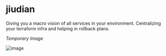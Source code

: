 # jiudian
Giving you a macro vision of all services in your environment. Centralizing your terraform infra and helping in rollback plans.

*Temporary Image* 

![image](https://user-images.githubusercontent.com/43958948/139356294-c486af5e-94ce-4758-89d7-51a4bea2d5d0.png)

